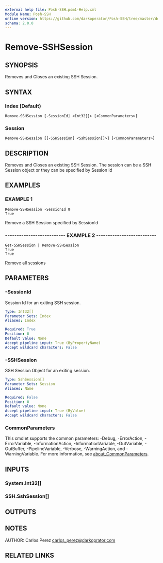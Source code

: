```yaml
---
external help file: Posh-SSH.psm1-Help.xml
Module Name: Posh-SSH
online version: https://github.com/darkoperator/Posh-SSH/tree/master/docs
schema: 2.0.0
---
```


# Remove-SSHSession

## SYNOPSIS
Removes and Closes an existing SSH Session.

## SYNTAX

### Index (Default)
```
Remove-SSHSession [-SessionId] <Int32[]> [<CommonParameters>]
```

### Session
```
Remove-SSHSession [[-SSHSession] <SshSession[]>] [<CommonParameters>]
```

## DESCRIPTION
Removes and Closes an existing SSH Session.
The session can be a SSH Session object or they can be specified by Session Id

## EXAMPLES

### EXAMPLE 1
```
Remove-SSHSession -SessionId 0
True
```
Remove a SSH Session specified by SessionId

### -------------------------- EXAMPLE 2 --------------------------
```
Get-SSHSession | Remove-SSHSession
True
True
```

Remove all sessions


## PARAMETERS

### -SessionId
Session Id for an exiting SSH session.

```yaml
Type: Int32[]
Parameter Sets: Index
Aliases: Index

Required: True
Position: 0
Default value: None
Accept pipeline input: True (ByPropertyName)
Accept wildcard characters: False
```

### -SSHSession
SSH Session Object for an exiting session.

```yaml
Type: SshSession[]
Parameter Sets: Session
Aliases: Name

Required: False
Position: 0
Default value: None
Accept pipeline input: True (ByValue)
Accept wildcard characters: False
```

### CommonParameters
This cmdlet supports the common parameters: -Debug, -ErrorAction, -ErrorVariable, -InformationAction, -InformationVariable, -OutVariable, -OutBuffer, -PipelineVariable, -Verbose, -WarningAction, and -WarningVariable. For more information, see [about_CommonParameters](http://go.microsoft.com/fwlink/?LinkID=113216).

## INPUTS

### System.Int32[]
### SSH.SshSession[]
## OUTPUTS

## NOTES
AUTHOR: Carlos Perez carlos_perez@darkoprator.com

## RELATED LINKS
